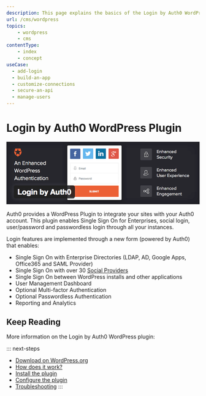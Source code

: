 ```yaml
---
description: This page explains the basics of the Login by Auth0 WordPress plugin.
url: /cms/wordpress
topics:
    - wordpress
    - cms
contentType: 
    - index
    - concept
useCase:
  - add-login
  - build-an-app
  - customize-connections
  - secure-an-api
  - manage-users
---
```

# Login by Auth0 WordPress Plugin

![WordPress-Auth0 Plugin Banner](/media/articles/cms/wordpress/wordpress-plugin-banner.png)

Auth0 provides a WordPress Plugin to integrate your sites with your Auth0 account. This plugin enables Single Sign On for Enterprises, social login, user/password and passwordless login through all your instances.

Login features are implemented through a new form (powered by Auth0) that enables:

- Single Sign On with Enterprise Directories (LDAP, AD, Google Apps, Office365 and SAML Provider)
- Single Sign On with over 30 [Social Providers](/identityproviders)
- Single Sign On between WordPress installs and other applications
- User Management Dashboard
- Optional Multi-factor Authentication
- Optional Passwordless Authentication
- Reporting and Analytics


## Keep Reading

More information on the Login by Auth0 WordPress plugin:

::: next-steps
* [Download on WordPress.org](https://wordpress.org/plugins/auth0/)
* [How does it work?](/cms/wordpress/how-does-it-work)
* [Install the plugin](/cms/wordpress/installation)
* [Configure the plugin](/cms/wordpress/configuration)
* [Troubleshooting](/cms/wordpress/troubleshoot)
:::
